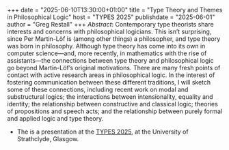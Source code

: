 +++
date = "2025-06-10T13:30:00+01:00"
title = "Type Theory and Themes in Philosophical Logic"
host = "TYPES 2025"
publishdate = "2025-06-01"
author = "Greg Restall"
+++
*Abstract*: 
Contemporary type theorists share interests and concerns with philosophical
logicians. This isn’t surprising, since Per Martin-Löf is (among other things)
a philosopher, and type theory was born in philosophy. Although type theory has
come into its own in computer science—and, more recently, in mathematics with
the rise of assistants—the connections between type theory
and philosophical logic go beyond Martin-Löf’s original motivations. There are
many fresh points of contact with active research areas in philosophical logic.
In the interest of fostering communication between these different traditions,
I will sketch some of these connections, including recent work on modal and 
substructural logics; the interactions between intensionality, equality and 
identity; the relationship between constructive and classical logic; theories
of propositions and speech acts; and the relationship between purely formal and 
applied logic and type theory.

* The is a presentation at the [TYPES 2025](https://msp.cis.strath.ac.uk/types2025/index.html), at the University of Strathclyde, Glasgow. 

